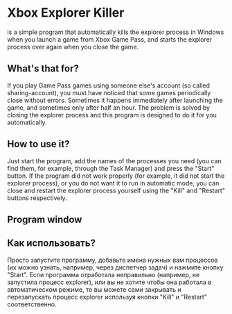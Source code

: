 # Xbox Explorer Killer
is a simple program that automatically kills the explorer process in Windows when you launch a game from Xbox Game Pass, and starts the explorer process over again when you close the game.
## What's that for?
If you play Game Pass games using someone else's account (so called sharing-account), you must have noticed that some games periodically close without errors. Sometimes it happens immediately after launching the game, and sometimes only after half an hour. The problem is solved by closing the explorer process and this program is designed to do it for you automatically.
## How to use it?
Just start the program, add the names of the processes you need (you can find them, for example, through the Task Manager) and press the "Start" button. If the program did not work properly (for example, it did not start the explorer process), or you do not want it to run in automatic mode, you can close and restart the explorer process yourself using the "Kill" and "Restart" buttons respectively.
## Program window

## Как использовать?
Просто запустите программу, добавьте имена нужных вам процессов (их можно узнать, например, через диспетчер задач) и нажмите кнопку "Start". Если программа отработала неправильно (например, не запустила процесс explorer), или вы не хотите чтобы она работала в автоматическом режиме, то вы можете сами закрывать и перезапускать процесс explorer используя кнопки "Kill" и "Restart" соответственно.
